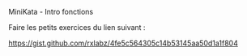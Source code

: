MiniKata - Intro fonctions 

Faire les petits exercices du lien suivant : 

https://gist.github.com/rxlabz/4fe5c564305c14b53145aa50d1a1f804
